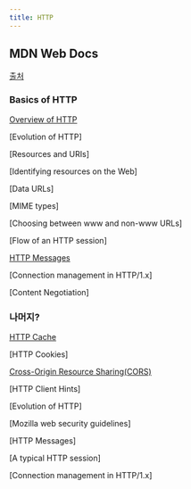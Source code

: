 ```yaml
---
title: HTTP
---
```


## MDN Web Docs

[출처](https://developer.mozilla.org/ko/docs/Web/HTTP)

### Basics of HTTP

[Overview of HTTP](./overview/)

[Evolution of HTTP]

[Resources and URIs]

[Identifying resources on the Web]

[Data URLs]

[MIME types]

[Choosing between www and non-www URLs]

[Flow of an HTTP session]

[HTTP Messages](./messages/)

[Connection management in HTTP/1.x]

[Content Negotiation]

### 나머지?

[HTTP Cache](./cache/)

[HTTP Cookies]

[Cross-Origin Resource Sharing(CORS)](./cors/)

[HTTP Client Hints]

[Evolution of HTTP]

[Mozilla web security guidelines]

[HTTP Messages]

[A typical HTTP session]

[Connection management in HTTP/1.x]
